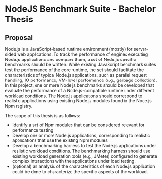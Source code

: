 # NodeJS Benchmark Suite - Bachelor Thesis

## Proposal

Node.js is a JavaScript-based runtime environment (mostly) for server-sided web applications. To track the performance of engines executing Node.js applications and compare them, a set of Node.js specific benchmarks should be written. While existing JavaScript benchmark suites test the performance of the core runtime, the set should facilitate the characteristics of typical Node.js applications, such as parallel request handling, IO performance, VM-level performance (e.g., garbage collection). In this project, one or more Node.js benchmarks should be developed that evaluate the performance of a Node.js-compatible runtime under different workload conditions. The Node.js applications should correspond to realistic applications using existing Node.js modules found in the Node.js Npm registry.

The scope of this thesis is as follows:

* Identify a set of Npm modules that can be considered relevant for performance testing.
* Develop one or more Node.js applications, corresponding to realistic applications that use the existing Npm modules.
* Develop a benchmarking harness to test the Node.js applications under realistic workload conditions. The benchmarking harness should use existing workload generation tools (e.g., JMeter) configured to generate complex interactions with the applications under load testing.
* (optional) an analysis of the characteristics of each Node.js application could be done to characterize the specific aspects of the workload.